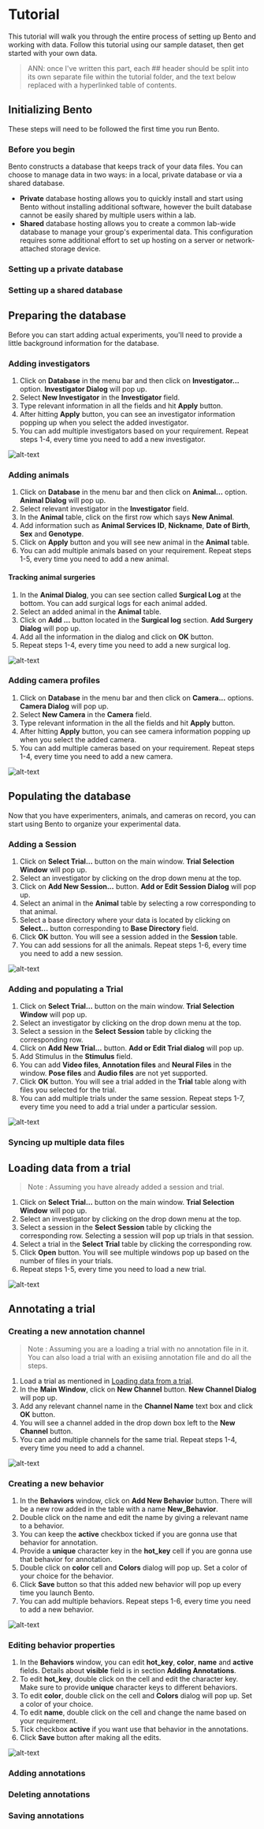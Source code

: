 # Tutorial
This tutorial will walk you through the entire process of setting up Bento and working with data. Follow this tutorial using our sample dataset, then get started with your own data.

> ANN: once I've written this part, each ## header should be split into its own separate file within the tutorial folder, and the text below replaced with a hyperlinked table of contents.

## Initializing Bento
These steps will need to be followed the first time you run Bento.

### Before you begin
Bento constructs a database that keeps track of your data files. You can choose to manage data in two ways: in a local, private database or via a shared database.

- **Private** database hosting allows you to quickly install and start using Bento without installing additional software, however the built database cannot be easily shared by multiple users within a lab.
- **Shared** database hosting allows you to create a common lab-wide database to manage your group's experimental data. This configuration requires some additional effort to set up hosting on a server or network-attached storage device.

### Setting up a private database

### Setting up a shared database

## Preparing the database
Before you can start adding actual experiments, you'll need to provide a little background information for the database.

### Adding investigators

1. Click on **Database** in the menu bar and then click on **Investigator...** option. **Investigator Dialog** will pop up.
2. Select **New Investigator** in the **Investigator** field.
3. Type relevant information in all the fields and hit **Apply** button.
4. After hitting **Apply** button, you can see an investigator information popping up when you select the added investigator.
5. You can add multiple investigators based on your requirement. Repeat steps 1-4, every time you need to add a new investigator.

![alt-text](_gifs/adding_investigator.gif)

### Adding animals

1. Click on **Database** in the menu bar and then click on **Animal...** option. **Animal Dialog** will pop up.
2. Select relevant investigator in the **Investigator** field.
3. In the **Animal** table, click on the first row which says **New Animal**.
4. Add information such as **Animal Services ID**, **Nickname**, **Date of Birth**, **Sex** and **Genotype**.
5. Click on **Apply** button and you will see new animal in the **Animal** table.
6. You can add multiple animals based on your requirement. Repeat steps 1-5, every time you need to add a new animal.

#### Tracking animal surgeries

1. In the **Animal Dialog**, you can see section called **Surgical Log** at the bottom. You can add surgical logs for each animal added. 
2. Select an added animal in the **Animal** table.
3. Click on **Add ...** button located in the **Surgical log** section. **Add Surgery Dialog** will pop up.
4. Add all the information in the dialog and click on **OK** button.
5. Repeat steps 1-4, every time you need to add a new surgical log.

![alt-text](_gifs/adding_animals_and_surgery_logs.gif)

### Adding camera profiles

1. Click on **Database** in the menu bar and then click on **Camera...** options. **Camera Dialog** will pop up.
2. Select **New Camera** in the **Camera** field.
3. Type relevant information in the all the fields and hit **Apply** button.
4. After hitting **Apply** button, you can see camera information popping up when you select the added camera.
5. You can add multiple cameras based on your requirement. Repeat steps 1-4, every time you need to add a new camera.

![alt-text](_gifs/adding_camera.gif)


## Populating the database
Now that you have experimenters, animals, and cameras on record, you can start using Bento to organize your experimental data.

### Adding a Session

1. Click on **Select Trial...** button on the main window. **Trial Selection Window** will pop up.
2. Select an investigator by clicking on the drop down menu at the top.
3. Click on **Add New Session...** button. **Add or Edit Session Dialog** will pop up.
4. Select an animal in the **Animal** table by selecting a row corresponding to that animal.
5. Select a base directory where your data is located by clicking on **Select...** button corresponding to **Base Directory** field.
6. Click **OK** button. You will see a session added in the **Session** table.
7. You can add sessions for all the animals. Repeat steps 1-6, every time you need to add a new session.

![alt-text](_gifs/adding_session.gif)

### Adding and populating a Trial

1. Click on **Select Trial...** button on the main window. **Trial Selection Window** will pop up.
2. Select an investigator by clicking on the drop down menu at the top.
3. Select a session in the **Select Session** table by clicking the corresponding row.
4. Click on **Add New Trial...** button. **Add or Edit Trial dialog** will pop up.
5. Add Stimulus in the **Stimulus** field.
6. You can add **Video files**, **Annotation files** and **Neural Files** in the window. **Pose files** and **Audio files** are not yet supported.
7. Click **OK** button. You will see a trial added in the **Trial** table along with files you selected for the trial.
8. You can add multiple trials under the same session. Repeat steps 1-7, every time you need to add a trial under a particular session.

![alt-text](_gifs/adding_trials.gif)

### Syncing up multiple data files

## Loading data from a trial

> Note : Assuming you have already added a session and trial.

1. Click on **Select Trial...** button on the main window. **Trial Selection Window** will pop up.
2. Select an investigator by clicking on the drop down menu at the top.
3. Select a session in the **Select Session** table by clicking the corresponding row. Selecting a session will pop up trials in that session.
4. Select a trial in the **Select Trial** table by clicking the corresponding row. 
5. Click **Open** button. You will see multiple windows pop up based on the number of files in your trials.
6. Repeat steps 1-5, every time you need to load a new trial.

![alt-text](_gifs/loading_trial.gif)

## Annotating a trial

### Creating a new annotation channel

> Note : Assuming you are a loading a trial with no annotation file in it. You can also load a trial with an exisiing annotation file and do all the steps. 

1. Load a trial as mentioned in [Loading data from a trial](https://github.com/neuroethology/bento/blob/feature/documentation/documentation/tutorial.md#Loading-data-from-a-trial).
2. In the **Main Window**, click on **New Channel** button. **New Channel Dialog** will pop up.
3. Add any relevant channel name in the **Channel Name** text box and click **OK** button.
4. You will see a channel added in the drop down box left to the **New Channel** button.
5. You can add multiple channels for the same trial. Repeat steps 1-4, every time you need to add a channel.

![alt-text](_gifs/adding_annotation_channel.gif)

### Creating a new behavior

1. In the **Behaviors** window, click on **Add New Behavior** button. There will be a new row added in the table with a name **New_Behavior**.
2. Double click on the name and edit the name by giving a relevant name to a behavior.
3. You can keep the **active** checkbox ticked if you are gonna use that behavior for annotation.
4. Provide a **unique** character key in the **hot_key** cell if you are gonna use that behavior for annotation.
5. Double click on **color** cell and **Colors** dialog will pop up. Set a color of your choice for the behavior.
6. Click **Save** button so that this added new behavior will pop up every time you launch Bento.
7. You can add multiple behaviors. Repeat steps 1-6, every time you need to add a new behavior.

![alt-text](_gifs/adding_behavior.gif)

### Editing behavior properties

1. In the **Behaviors** window, you can edit **hot_key**, **color**, **name** and **active** fields. Details about **visible** field is in section **Adding Annotations**.
2. To edit **hot_key**, double click on the cell and edit the character key. Make sure to provide **unique** character keys to different behaviors.
3. To edit **color**, double click on the cell and **Colors** dialog will pop up. Set a color of your choice.
4. To edit **name**, double click on the cell and change the name based on your requirement.
5. Tick checkbox **active** if you want use that behavior in the annotations.
6. Click **Save** button after making all the edits.

![alt-text](_gifs/editing_behavior.gif)

### Adding annotations

### Deleting annotations

### Saving annotations
